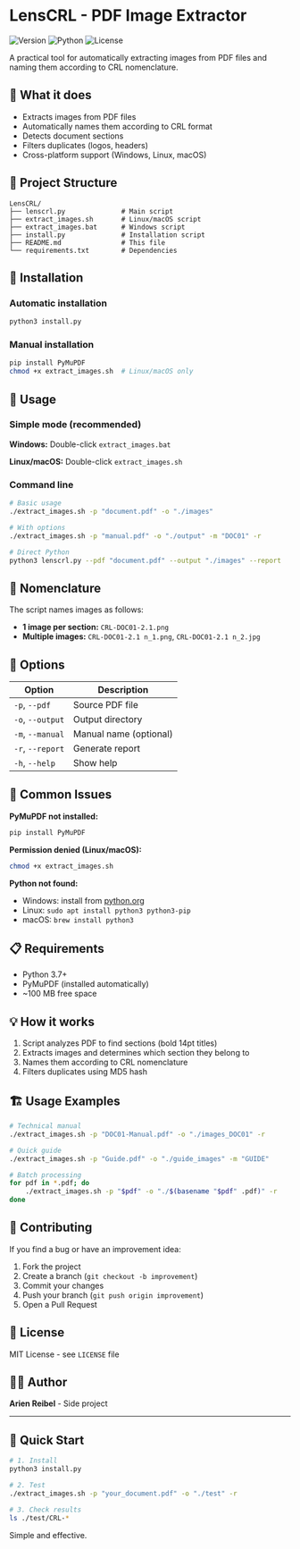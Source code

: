 # LensCRL - PDF Image Extractor

![Version](https://img.shields.io/badge/version-1.0-blue.svg)
![Python](https://img.shields.io/badge/python-3.7+-green.svg)
![License](https://img.shields.io/badge/license-MIT-green.svg)

A practical tool for automatically extracting images from PDF files and naming them according to CRL nomenclature.

## 🎯 What it does

- Extracts images from PDF files
- Automatically names them according to CRL format
- Detects document sections
- Filters duplicates (logos, headers)
- Cross-platform support (Windows, Linux, macOS)

## 📁 Project Structure

```
LensCRL/
├── lenscrl.py              # Main script
├── extract_images.sh       # Linux/macOS script
├── extract_images.bat      # Windows script
├── install.py              # Installation script
├── README.md               # This file
└── requirements.txt        # Dependencies
```

## 🔧 Installation

### Automatic installation
```bash
python3 install.py
```

### Manual installation
```bash
pip install PyMuPDF
chmod +x extract_images.sh  # Linux/macOS only
```

## 📖 Usage

### Simple mode (recommended)

**Windows:** Double-click `extract_images.bat`

**Linux/macOS:** Double-click `extract_images.sh`

### Command line

```bash
# Basic usage
./extract_images.sh -p "document.pdf" -o "./images"

# With options
./extract_images.sh -p "manual.pdf" -o "./output" -m "DOC01" -r

# Direct Python
python3 lenscrl.py --pdf "document.pdf" --output "./images" --report
```

## 📝 Nomenclature

The script names images as follows:

- **1 image per section:** `CRL-DOC01-2.1.png`
- **Multiple images:** `CRL-DOC01-2.1 n_1.png`, `CRL-DOC01-2.1 n_2.jpg`

## 🔧 Options

| Option | Description |
|--------|-------------|
| `-p`, `--pdf` | Source PDF file |
| `-o`, `--output` | Output directory |
| `-m`, `--manual` | Manual name (optional) |
| `-r`, `--report` | Generate report |
| `-h`, `--help` | Show help |

## 🐛 Common Issues

**PyMuPDF not installed:**
```bash
pip install PyMuPDF
```

**Permission denied (Linux/macOS):**
```bash
chmod +x extract_images.sh
```

**Python not found:**
- Windows: install from [python.org](https://python.org)
- Linux: `sudo apt install python3 python3-pip`
- macOS: `brew install python3`

## 📋 Requirements

- Python 3.7+
- PyMuPDF (installed automatically)
- ~100 MB free space

## 💡 How it works

1. Script analyzes PDF to find sections (bold 14pt titles)
2. Extracts images and determines which section they belong to
3. Names them according to CRL nomenclature
4. Filters duplicates using MD5 hash

## 🏗️ Usage Examples

```bash
# Technical manual
./extract_images.sh -p "DOC01-Manual.pdf" -o "./images_DOC01" -r

# Quick guide
./extract_images.sh -p "Guide.pdf" -o "./guide_images" -m "GUIDE"

# Batch processing
for pdf in *.pdf; do
    ./extract_images.sh -p "$pdf" -o "./$(basename "$pdf" .pdf)" -r
done
```

## 🤝 Contributing

If you find a bug or have an improvement idea:

1. Fork the project
2. Create a branch (`git checkout -b improvement`)
3. Commit your changes
4. Push your branch (`git push origin improvement`)
5. Open a Pull Request

## 📄 License

MIT License - see `LICENSE` file

## 👨‍💻 Author

**Arien Reibel** - Side project

---

## 🚀 Quick Start

```bash
# 1. Install
python3 install.py

# 2. Test
./extract_images.sh -p "your_document.pdf" -o "./test" -r

# 3. Check results
ls ./test/CRL-*
```

Simple and effective. 